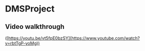 # DMSProject

## Video walkthrough
([https://youtu.be/vt5fpE0bzSY](https://www.youtube.com/watch?v=rbtTgP-yoMg))

